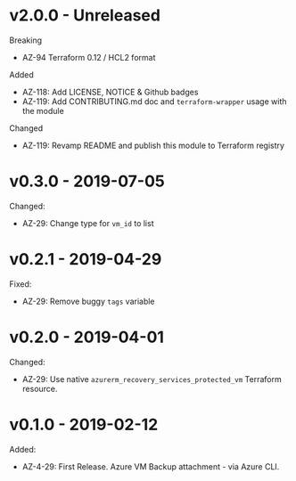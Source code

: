 # v2.0.0 - Unreleased

Breaking
  * AZ-94 Terraform 0.12 / HCL2 format

Added
  * AZ-118: Add LICENSE, NOTICE & Github badges
  * AZ-119: Add CONTRIBUTING.md doc and `terraform-wrapper` usage with the module

Changed
  * AZ-119: Revamp README and publish this module to Terraform registry

# v0.3.0 - 2019-07-05

Changed:

  * AZ-29: Change type for `vm_id` to list

# v0.2.1 - 2019-04-29

Fixed:

  * AZ-29: Remove buggy `tags` variable

# v0.2.0 - 2019-04-01

Changed:

  * AZ-29: Use native `azurerm_recovery_services_protected_vm` Terraform resource.

# v0.1.0 - 2019-02-12

Added:

  * AZ-4-29: First Release. Azure VM Backup attachment - via Azure CLI.

